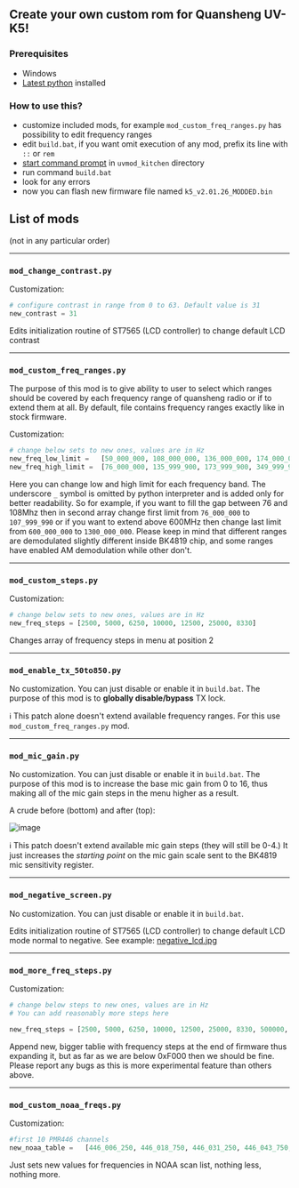 ## Create your own custom rom for Quansheng UV-K5!

### Prerequisites 
 - Windows
 - [Latest python](https://www.python.org/downloads/) installed

### How to use this?
 - customize included mods, for example `mod_custom_freq_ranges.py` has possibility to edit frequency ranges
 - edit `build.bat`, if you want omit execution of any mod, prefix its line with `::` or `rem`
 - [start command prompt](https://www.google.com/search?q=how+to+open+command+prompt+windows) in `uvmod_kitchen` directory
 - run command `build.bat`
 - look for any errors
 - now you can flash new firmware file named `k5_v2.01.26_MODDED.bin` 

## List of mods
(not in any particular order)
<hr>

### `mod_change_contrast.py`
Customization:
```python
# configure contrast in range from 0 to 63. Default value is 31
new_contrast = 31
```
Edits initialization routine of ST7565 (LCD controller) to change default LCD contrast
<hr>

### `mod_custom_freq_ranges.py`
The purpose of  this mod is to give ability to user to select which ranges should be covered by each 
frequency range of quansheng radio or if to extend them at all. By default, file contains frequency ranges exactly 
like in stock firmware. 

Customization:
```python
# change below sets to new ones, values are in Hz
new_freq_low_limit =   [50_000_000, 108_000_000, 136_000_000, 174_000_000, 350_000_000, 400_000_000, 470_000_000]
new_freq_high_limit =  [76_000_000, 135_999_900, 173_999_900, 349_999_900, 399_999_900, 469_999_900, 600_000_000]
```

Here you can change low and high limit for each frequency band. 
The underscore `_` symbol is omitted by python interpreter and is added only for better readability.
So for example, if you want to fill the gap between 76 and 108Mhz then in second array change first limit from `76_000_000` to `107_999_990` or 
if you want to extend above 600MHz then change last limit from `600_000_000` to `1300_000_000`. Please keep in mind that different ranges 
are demodulated slightly different inside BK4819 chip, and some ranges have enabled AM demodulation while other don't. 
<hr>

### `mod_custom_steps.py`
Customization:
```python
# change below sets to new ones, values are in Hz
new_freq_steps = [2500, 5000, 6250, 10000, 12500, 25000, 8330]
```
Changes array of frequency steps in menu at position 2
<hr>

### `mod_enable_tx_50to850.py`
No customization. You can just disable or enable it in `build.bat`. The purpose of this mod is to **globally disable/bypass** TX lock. 

ℹ️ This patch alone doesn't extend available frequency ranges. For this use `mod_custom_freq_ranges.py` mod.
<hr>

### `mod_mic_gain.py`
No customization. You can just disable or enable it in `build.bat`. The purpose of this mod is to increase the base mic gain from 0 to 16, thus
making all of the mic gain steps in the menu higher as a result.

A crude before (bottom) and after (top):

![image](https://github.com/amnemonic/Quansheng_UV-K5_Firmware/assets/12097904/9c68fa9e-a3dc-4dfc-9d60-07a4399f87f9)

ℹ️ This patch doesn't extend available mic gain steps (they will still be 0-4.) It just increases the _starting point_ on the mic gain
scale sent to the BK4819 mic sensitivity register.
<hr>

### `mod_negative_screen.py`
No customization. You can just disable or enable it in `build.bat`.

Edits initialization routine of ST7565 (LCD controller) to change default LCD mode normal to negative. See example: [negative_lcd.jpg](https://raw.githubusercontent.com/amnemonic/Quansheng_UV-K5_Firmware/main/hardware/negative_lcd.jpg)
<hr>


### `mod_more_freq_steps.py`
Customization:
```python
# change below steps to new ones, values are in Hz
# You can add reasonably more steps here

new_freq_steps = [2500, 5000, 6250, 10000, 12500, 25000, 8330, 500000, 10, 1250, 20000]
```
Append new, bigger tablie with frequency steps at the end of firmware thus expanding it, but as far as we are below 0xF000 then we should be fine. Please report any bugs as this is more experimental feature than others above.
<hr>


### `mod_custom_noaa_freqs.py`
Customization:
```python
#first 10 PMR446 channels
new_noaa_table =   [446_006_250, 446_018_750, 446_031_250, 446_043_750, 446_056_250, 446_068_750, 446_081_250, 446_093_750, 446_106_250, 446_118_750,  ]
```
Just sets new values for frequencies in NOAA scan list, nothing less, nothing more. 

